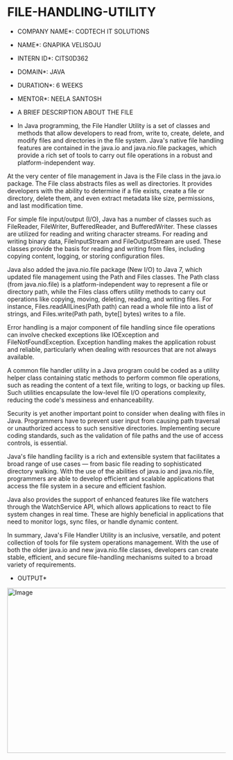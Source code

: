 # FILE-HANDLING-UTILITY

* COMPANY NAME*: CODTECH IT SOLUTIONS

* NAME*: GNAPIKA VELISOJU

* INTERN ID*: CITS0D362

* DOMAIN*: JAVA

* DURATION*: 6 WEEKS

* MENTOR*: NEELA SANTOSH

* A BRIEF DESCRIPTION ABOUT THE FILE

* In Java programming, the File Handler Utility is a set of classes and methods that allow developers to read from, write to, create, delete, and modify files and directories in the file system. Java's native file handling features are contained in the java.io and java.nio.file packages, which provide a rich set of tools to carry out file operations in a robust and platform-independent way.

At the very center of file management in Java is the File class in the java.io package. The File class abstracts files as well as directories. It provides developers with the ability to determine if a file exists, create a file or directory, delete them, and even extract metadata like size, permissions, and last modification time.

For simple file input/output (I/O), Java has a number of classes such as FileReader, FileWriter, BufferedReader, and BufferedWriter. These classes are utilized for reading and writing character streams. For reading and writing binary data, FileInputStream and FileOutputStream are used. These classes provide the basis for reading and writing from files, including copying content, logging, or storing configuration files.

Java also added the java.nio.file package (New I/O) to Java 7, which updated file management using the Path and Files classes. The Path class (from java.nio.file) is a platform-independent way to represent a file or directory path, while the Files class offers utility methods to carry out operations like copying, moving, deleting, reading, and writing files. For instance, Files.readAllLines(Path path) can read a whole file into a list of strings, and Files.write(Path path, byte[] bytes) writes to a file.

Error handling is a major component of file handling since file operations can involve checked exceptions like IOException and FileNotFoundException. Exception handling makes the application robust and reliable, particularly when dealing with resources that are not always available.

A common file handler utility in a Java program could be coded as a utility helper class containing static methods to perform common file operations, such as reading the content of a text file, writing to logs, or backing up files. Such utilities encapsulate the low-level file I/O operations complexity, reducing the code's messiness and enhanceability.

Security is yet another important point to consider when dealing with files in Java. Programmers have to prevent user input from causing path traversal or unauthorized access to such sensitive directories. Implementing secure coding standards, such as the validation of file paths and the use of access controls, is essential.

Java's file handling facility is a rich and extensible system that facilitates a broad range of use cases — from basic file reading to sophisticated directory walking. With the use of the abilities of java.io and java.nio.file, programmers are able to develop efficient and scalable applications that access the file system in a secure and efficient fashion.

Java also provides the support of enhanced features like file watchers through the WatchService API, which allows applications to react to file system changes in real time. These are highly beneficial in applications that need to monitor logs, sync files, or handle dynamic content.

In summary, Java's File Handler Utility is an inclusive, versatile, and potent collection of tools for file system operations management. With the use of both the older java.io and new java.nio.file classes, developers can create stable, efficient, and secure file-handling mechanisms suited to a broad variety of requirements.

* OUTPUT*

<img width="1539" height="380" alt="Image" src="https://github.com/user-attachments/assets/419c2e39-dea6-4a19-9c35-6edf7d52c135" />

